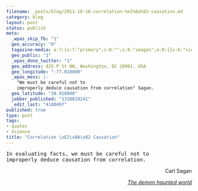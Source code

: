 ```yaml
--- 
filename: _posts/blog/2011-10-16-correlation-%e2%8a%82-causation.md
category: blog
layout: post
status: publish
meta: 
  _wpas_skip_fb: "1"
  geo_accuracy: "0"
  tagazine-media: a:7:{s:7:"primary";s:0:"";s:6:"images";a:0:{}s:6:"videos";a:0:{}s:11:"image_count";s:1:"0";s:6:"author";s:7:"4180497";s:7:"blog_id";s:7:"8438084";s:9:"mod_stamp";s:19:"2011-10-17 02:42:36";}
  geo_public: "1"
  _wpas_done_twitter: "1"
  geo_address: 425 P St NW, Washington, DC 20001, USA
  geo_longitude: "-77.018000"
  _wpas_mess: |-
    "We must be careful not to 
    improperly deduce causation from correlation" Sagan.
  geo_latitude: "38.910000"
  jabber_published: "1318819241"
  _edit_last: "4180497"
published: true
type: post
tags: 
- quotes
- Science
title: "Correlation \xE2\x8A\x82 Causation"
---
```

<pre>In evaluating facts, we must be careful not to 
improperly deduce causation from correlation.</pre>
<p style="text-align:right;">Carl Sagan</p>
<p style="text-align:right;"><a href="http://www.amazon.com/Demon-Haunted-World-Science-Candle-Dark/dp/0345409469"><em>The demon haunted world</em></a></p>
